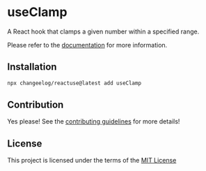 # useClamp

A React hook that clamps a given number within a specified range.

Please refer to the [documentation](#) for more information.

## Installation

```bash
npx changeelog/reactuse@latest add useClamp
```

## Contribution

Yes please! See the [contributing guidelines](/CONTRIBUTING.md) for more details!

## License

This project is licensed under the terms of the [MIT License](/LICENSE)
